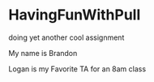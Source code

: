 # HavingFunWithPull
doing yet another cool assignment

My name is Brandon

Logan is my Favorite TA for an 8am class
